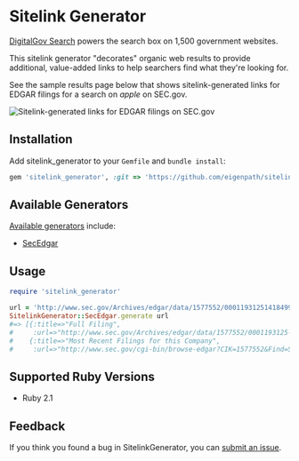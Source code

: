 # Sitelink Generator

[DigitalGov Search](http://search.digitalgov.gov) powers the search box on 1,500 government websites. 

This sitelink generator "decorates" organic web results to provide additional, value-added links to help searchers find what they're looking for.

See the sample results page below that shows sitelink-generated links for EDGAR filings for a search on *apple* on SEC.gov.

![Sitelink-generated links for EDGAR filings on SEC.gov](https://9fddeb862c037f6d2190-f1564c64756a8cfee25b6b19953b1d23.ssl.cf2.rackcdn.com/sitelink.png "Sitelink-generated links for EDGAR filings on SEC.gov")

## Installation

Add sitelink_generator to your `Gemfile` and `bundle install`:

```ruby
gem 'sitelink_generator', :git => 'https://github.com/eigenpath/sitelink_generator.git'
```

## Available Generators

[Available generators](lib/sitelink_generator/generators/) include:

* [SecEdgar](lib/sitelink_generator/generators/sec_edgar.rb)

## Usage

```ruby
require 'sitelink_generator'

url = 'http://www.sec.gov/Archives/edgar/data/1577552/000119312514184994/d709111df1.htm'
SitelinkGenerator::SecEdgar.generate url
#=> [{:title=>"Full Filing",
#     :url=>"http://www.sec.gov/Archives/edgar/data/1577552/0001193125-14-184994-index.htm"},
#    {:title=>"Most Recent Filings for this Company",
#     :url=>"http://www.sec.gov/cgi-bin/browse-edgar?CIK=1577552&Find=Search&action=getcompany&owner=exclude"}]
```

## Supported Ruby Versions

* Ruby 2.1

## Feedback

If you think you found a bug in SitelinkGenerator, you can [submit an issue](https://github.com/eigenpath/sitelink_generator/issues/new).
